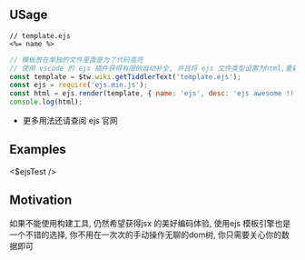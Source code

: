 ## USage

```ejs
// template.ejs
<%= name %>
```

```js
// 模板放在单独的文件里面是为了代码高亮
// 使用 vscode 的 ejs 插件获得有限的自动补全, 并且将 ejs 文件类型设置为html,重新获得高亮.
const template = $tw.wiki.getTiddlerText('template.ejs');
const ejs = require('ejs.min.js');
const html = ejs.render(template, { name: 'ejs', desc: 'ejs awesome !!!' });
console.log(html);
```

- 更多用法还请查阅 ejs 官网

## Examples

<$ejsTest />

## Motivation

如果不能使用构建工具, 仍然希望获得jsx 的美好编码体验, 使用ejs 模板引擎也是一个不错的选择, 你不用在一次次的手动操作无聊的dom树, 你只需要关心你的数据即可
